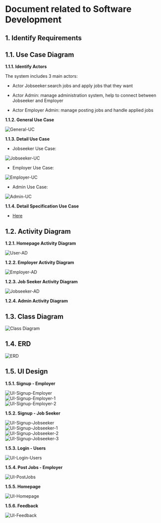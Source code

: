 Document related to Software Development
========================================
**1. Identify Requirements**
----------------------------
**1.1. Use Case Diagram**
 ---------------------------
**1.1.1. Identify Actors** <br>

The system includes 3 main actors:<br>

- Actor Jobseeker:search jobs and apply jobs that they want

- Actor Admin: manage administration system, help to connect between Jobseeker and Employer

- Actor Employer Admin: manage posting jobs and handle applied jobs <br>

**1.1.2. General Use Case** <br>

![General-UC](https://user-images.githubusercontent.com/62233688/82750997-691c8a00-9dde-11ea-806a-9a378a553aac.png) <br>

**1.1.3. Detail Use Case**

+ Jobseeker Use Case: <br>

![Jobseeker-UC](https://user-images.githubusercontent.com/62233688/82750968-37a3be80-9dde-11ea-9477-b418eedc9805.png) <br>

+ Employer Use Case: <br>

![Employer-UC](https://user-images.githubusercontent.com/62233688/82751008-78033c80-9dde-11ea-83c3-189bc66f813e.png) <br>

+ Admin Use Case: <br>

![Admin-UC](https://user-images.githubusercontent.com/62233688/82750965-3377a100-9dde-11ea-9768-17c7e18f2480.png) <br>

**1.1.4. Detail Specification Use Case**

+ [Here](https://drive.google.com/open?id=1WrNglEy2nd7glCF7GBpiqGOCJndXSNlr) <br>

**1.2. Activity Diagram**
------------------------
**1.2.1. Homepage Activity Diagram** <br>

![User-AD](https://user-images.githubusercontent.com/62233688/82751806-08904b80-9de4-11ea-8958-e5583eac4d7a.png) <br>

**1.2.2. Employer Activity Diagram**<br>

![Employer-AD](https://user-images.githubusercontent.com/62233688/82751796-fb735c80-9de3-11ea-8dfd-3b8a2f45950d.png) <br>

**1.2.3. Job Seeker Activity Diagram**<br>

![Jobseeker-AD](https://user-images.githubusercontent.com/62233688/82751767-bcdda200-9de3-11ea-9dc7-ca22f42a001b.png) <br>

**1.2.4. Admin Activity Diagram**<br>



**1.3. Class Diagram**
----------------------

![Class Diagram](https://user-images.githubusercontent.com/62233688/82751814-1940c180-9de4-11ea-8912-ba3ffd0c3881.png) <br>

**1.4. ERD**
------------

![ERD](https://user-images.githubusercontent.com/62233688/82752194-86555680-9de6-11ea-8509-79b1058be451.png) <br>

**1.5. UI Design**
------------
**1.5.1. Signup - Employer**<br>

![UI-Signup-Employer](https://user-images.githubusercontent.com/62233688/82751709-522c6680-9de3-11ea-9c31-cf0a2aea5152.png) <br>
![UI-Signup-Employer-1](https://user-images.githubusercontent.com/62233688/82751721-6a03ea80-9de3-11ea-8d45-966f1cbbc2ff.png) <br>
![UI-Signup-Employer-2](https://user-images.githubusercontent.com/62233688/82751729-78520680-9de3-11ea-88c6-374aa916739e.png) <br>

**1.5.2. Signup - Job Seeker**<br>

![UI-Signup-Jobseeker](https://user-images.githubusercontent.com/62233688/82751734-830c9b80-9de3-11ea-9bed-9d2ec401c566.png) <br>
![UI-Signup-Jobseeker-1](https://user-images.githubusercontent.com/62233688/82751741-8d2e9a00-9de3-11ea-8a1d-4b2c9ef77dfc.png) <br>
![UI-Signup-Jobseeker-2](https://user-images.githubusercontent.com/62233688/82751747-a1729700-9de3-11ea-8f85-ff0f5466f94a.png) <br>
![UI-Signup-Jobseeker-3](https://user-images.githubusercontent.com/62233688/82751748-a3d4f100-9de3-11ea-8336-e105d8b35f1f.png) <br>


**1.5.3. Login - Users**<br>

![UI-Login-Users](https://user-images.githubusercontent.com/62233688/82751636-c4507b80-9de2-11ea-8108-c527db33fe4d.png) <br>

**1.5.4. Post Jobs - Employer**<br>

![UI-PostJobs](https://user-images.githubusercontent.com/62233688/82751670-0bd70780-9de3-11ea-84fe-5b1b3ffed52a.png) <br>

**1.5.5. Homepage**<br>

![UI-Homepage](https://user-images.githubusercontent.com/62233688/82751627-b3076f00-9de2-11ea-9906-466ba02916b5.png) <br>

**1.5.6. Feedback**<br>

![UI-Feedback](https://user-images.githubusercontent.com/62233688/82751677-1e514100-9de3-11ea-94db-5f122b5fd9b0.png)


